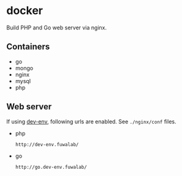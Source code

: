 # docker
Build PHP and Go web server via nginx.

## Containers
- go
- mongo
- nginx
- mysql
- php

## Web server
If using [dev-env](https://github.com/fuwalab/dev-env), following urls are enabled.
See `./nginx/conf` files.
- php
    ```
    http://dev-env.fuwalab/
    ```
- go
    ```
    http://go.dev-env.fuwalab/
    ```
    
